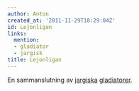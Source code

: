 ```yaml
---
author: Anton
created_at: '2011-11-29T18:29:04Z'
id: Lejonligan
links:
  mention:
  - gladiator
  - jargisk
title: Lejonligan
---
```


En sammanslutning av [jargiska][] [gladiatorer].

  [jargiska]: jargisk
  [gladiatorer]: gladiator
